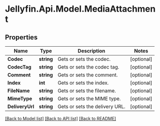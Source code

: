 
# Jellyfin.Api.Model.MediaAttachment

## Properties

Name | Type | Description | Notes
------------ | ------------- | ------------- | -------------
**Codec** | **string** | Gets or sets the codec. | [optional] 
**CodecTag** | **string** | Gets or sets the codec tag. | [optional] 
**Comment** | **string** | Gets or sets the comment. | [optional] 
**Index** | **int** | Gets or sets the index. | [optional] 
**FileName** | **string** | Gets or sets the filename. | [optional] 
**MimeType** | **string** | Gets or sets the MIME type. | [optional] 
**DeliveryUrl** | **string** | Gets or sets the delivery URL. | [optional] 

[[Back to Model list]](../README.md#documentation-for-models)
[[Back to API list]](../README.md#documentation-for-api-endpoints)
[[Back to README]](../README.md)


